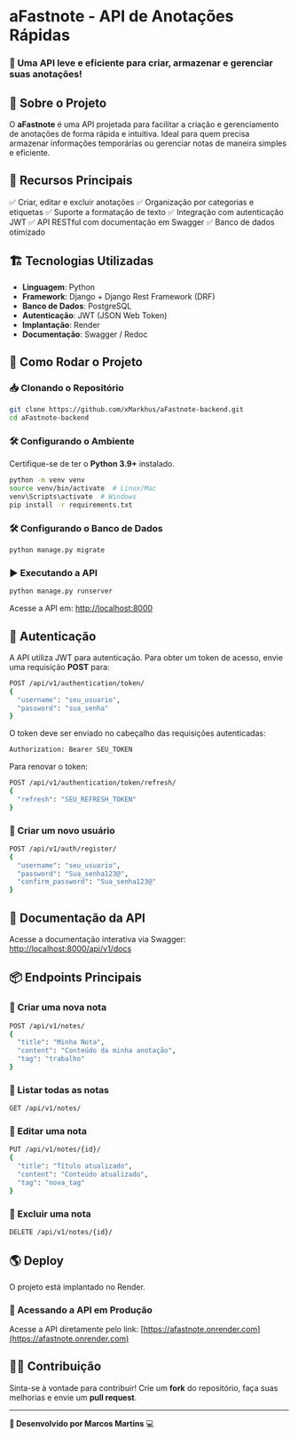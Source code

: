 # aFastnote - API de Anotações Rápidas

### 🚀 Uma API leve e eficiente para criar, armazenar e gerenciar suas anotações!

## 📌 Sobre o Projeto
O **aFastnote** é uma API projetada para facilitar a criação e gerenciamento de anotações de forma rápida e intuitiva. Ideal para quem precisa armazenar informações temporárias ou gerenciar notas de maneira simples e eficiente.

## 🎯 Recursos Principais
✅ Criar, editar e excluir anotações
✅ Organização por categorias e etiquetas
✅ Suporte a formatação de texto
✅ Integração com autenticação JWT
✅ API RESTful com documentação em Swagger
✅ Banco de dados otimizado

## 🏗️ Tecnologias Utilizadas
- **Linguagem**: Python
- **Framework**: Django + Django Rest Framework (DRF)
- **Banco de Dados**: PostgreSQL
- **Autenticação**: JWT (JSON Web Token)
- **Implantação**: Render
- **Documentação**: Swagger / Redoc

## 🚀 Como Rodar o Projeto

### 📥 Clonando o Repositório
```sh
git clone https://github.com/xMarkhus/aFastnote-backend.git
cd aFastnote-backend
```

### 🛠 Configurando o Ambiente
Certifique-se de ter o **Python 3.9+** instalado.

```sh
python -m venv venv
source venv/bin/activate  # Linux/Mac
venv\Scripts\activate  # Windows
pip install -r requirements.txt
```

### 🛠 Configurando o Banco de Dados
```sh
python manage.py migrate
```

### ▶️ Executando a API
```sh
python manage.py runserver
```
Acesse a API em: [http://localhost:8000](http://localhost:8000)

## 🔑 Autenticação
A API utiliza JWT para autenticação. Para obter um token de acesso, envie uma requisição **POST** para:
```sh
POST /api/v1/authentication/token/
{
  "username": "seu_usuario",
  "password": "sua_senha"
}
```
O token deve ser enviado no cabeçalho das requisições autenticadas:
```sh
Authorization: Bearer SEU_TOKEN
```
Para renovar o token:
```sh
POST /api/v1/authentication/token/refresh/
{
  "refresh": "SEU_REFRESH_TOKEN"
}
```

### 🔹 Criar um novo usuário
```sh
POST /api/v1/auth/register/
{
  "username": "seu_usuario",
  "password": "Sua_senha123@",
  "confirm_password": "Sua_senha123@"
}
```

## 📖 Documentação da API
Acesse a documentação interativa via Swagger:
[http://localhost:8000/api/v1/docs](http://localhost:8000/api/v1/docs)

## 📦 Endpoints Principais
### 🔹 Criar uma nova nota
```sh
POST /api/v1/notes/
{
  "title": "Minha Nota",
  "content": "Conteúdo da minha anotação",
  "tag": "trabalho"
}
```
### 🔹 Listar todas as notas
```sh
GET /api/v1/notes/
```
### 🔹 Editar uma nota
```sh
PUT /api/v1/notes/{id}/
{
  "title": "Título atualizado",
  "content": "Conteúdo atualizado",
  "tag": "nova_tag"
}
```
### 🔹 Excluir uma nota
```sh
DELETE /api/v1/notes/{id}/
```

## 🌎 Deploy
O projeto está implantado no Render. 

### 📌 Acessando a API em Produção
Acesse a API diretamente pelo link:
[https://afastnote.onrender.com](https://afastnote.onrender.com)

## 👨‍💻 Contribuição
Sinta-se à vontade para contribuir! Crie um **fork** do repositório, faça suas melhorias e envie um **pull request**. 

---
**🚀 Desenvolvido por Marcos Martins** 💻
